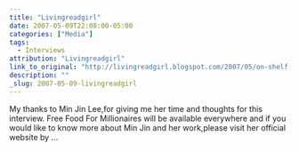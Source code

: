 ```yaml
---
title: "Livingreadgirl"
date: 2007-05-09T22:08:00-05:00
categories: ["Media"]
tags:
  - Interviews
attribution: "Livingreadgirl"
link_to_original: "http://livingreadgirl.blogspot.com/2007/05/on-shelf-with-min-jin-lee.html"
description: ""
_slug: 2007-05-09-livingreadgirl
---
```


My thanks to Min Jin Lee,for giving me her time and thoughts for this interview. Free Food For Millionaires will be available everywhere and if you would like to know more about Min Jin and her work,please visit her official website by ...
